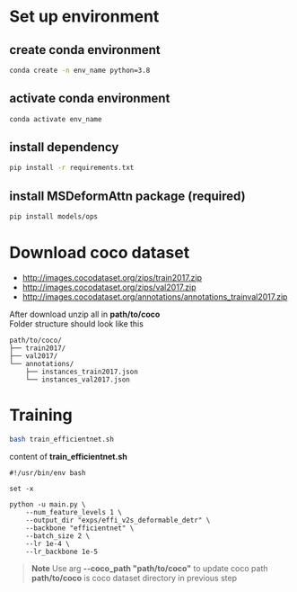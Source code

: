 # Set up environment

## create conda environment

```bash
conda create -n env_name python=3.8
```

## activate conda environment
```bash
conda activate env_name
```

## install dependency
```bash
pip install -r requirements.txt
```

## install MSDeformAttn package (required)

```bash
pip install models/ops
```

# Download coco dataset
- http://images.cocodataset.org/zips/train2017.zip
- http://images.cocodataset.org/zips/val2017.zip
- http://images.cocodataset.org/annotations/annotations_trainval2017.zip

After download unzip all in **path/to/coco**\
Folder structure should look like this

```
path/to/coco/
├── train2017/
├── val2017/
└── annotations/
    ├── instances_train2017.json
    └── instances_val2017.json
```

# Training
```bash
bash train_efficientnet.sh
```

content of **train_efficientnet.sh**
```
#!/usr/bin/env bash

set -x

python -u main.py \
    --num_feature_levels 1 \
    --output_dir "exps/effi_v2s_deformable_detr" \
    --backbone "efficientnet" \
    --batch_size 2 \
    --lr 1e-4 \
    --lr_backbone 1e-5
```
> **Note**
Use arg **--coco_path "path/to/coco"** to update coco path\
**path/to/coco** is coco dataset directory in previous step